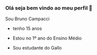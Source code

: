 ### Olá seja bem vindo ao meu perfil 🙂

Sou Bruno Campacci

 - tenho 15 anos 

 - Estou no 1º ano do Ensino Médio

 - Sou estudante do Gallo

